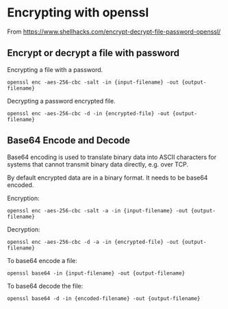 # Encrypting with openssl

From https://www.shellhacks.com/encrypt-decrypt-file-password-openssl/

## Encrypt or decrypt a file with password

Encrypting a file with a password.
```
openssl enc -aes-256-cbc -salt -in {input-filename} -out {output-filename}
```

Decrypting a password encrypted file.
```
openssl enc -aes-256-cbc -d -in {encrypted-file} -out {output-filename}
```

## Base64 Encode and Decode

Base64 encoding is used to translate binary data into ASCII characters for systems that cannot transmit binary data directly, e.g. over TCP.

By default encrypted data are in a binary format. It needs to be base64 encoded.

Encryption:
```
openssl enc -aes-256-cbc -salt -a -in {input-filename} -out {output-filename}
```

Decryption:
```
openssl enc -aes-256-cbc -d -a -in {encrypted-file} -out {output-filename}
```

To base64 encode a file:
```
openssl base64 -in {input-filename} -out {output-filename}
```

To base64 decode the file:
```
openssl base64 -d -in {encoded-filename} -out {output-filename}
```